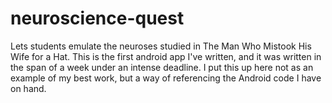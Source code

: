 neuroscience-quest
==================

Lets students emulate the neuroses studied in The Man Who Mistook His Wife for a Hat. This is the first 
android app I've written, and it was written in the span of a week under an intense deadline. I put this up
here not as an example of my best work, but a way of referencing the Android code I have on hand.
